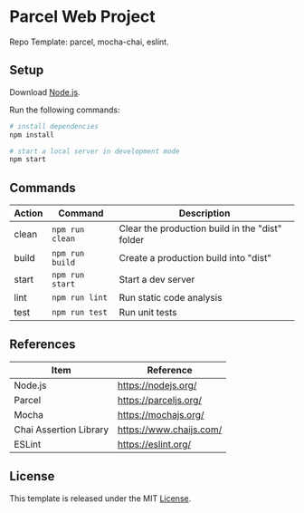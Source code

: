 # Parcel Web Project

Repo Template: parcel, mocha-chai, eslint.

## Setup

Download [Node.js](https://nodejs.org/en/download/).

Run the following commands:

```bash
# install dependencies
npm install

# start a local server in development mode
npm start
```

## Commands

| Action | Command         | Description                                     |
| ------ | --------------- | ----------------------------------------------- |
| clean  | `npm run clean` | Clear the production build in the "dist" folder |
| build  | `npm run build` | Create a production build into "dist"           |
| start  | `npm run start` | Start a dev server                              |
| lint   | `npm run lint`  | Run static code analysis                        |
| test   | `npm run test`  | Run unit tests                                  |

## References

| Item                   | Reference               |
| ---------------------- | ----------------------- |
| Node.js                | https://nodejs.org/     |
| Parcel                 | https://parceljs.org/   |
| Mocha                  | https://mochajs.org/    |
| Chai Assertion Library | https://www.chaijs.com/ |
| ESLint                 | https://eslint.org/     |

## License

This template is released under the MIT [License](LICENSE).
